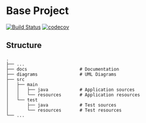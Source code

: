# Base Project
[![Build Status](https://travis-ci.org/ChunCheChiang/BaseProject.svg?branch=master)](https://travis-ci.org/ChunCheChiang/BaseProject)
[![codecov](https://codecov.io/gh/ChunCheChiang/BaseProject/branch/master/graph/badge.svg)](https://codecov.io/gh/ChunCheChiang/BaseProject)

## Structure
```
.
├── ...
├── docs                    # Documentation
├── diagrams                # UML Diagrams
├── src
│   ├── main
│   │   ├── java            # Application sources
│   │   └── resources       # Application resources
│   └── test
│       ├── java            # Test sources
│       └── resources       # Test resources
└── ...
```
